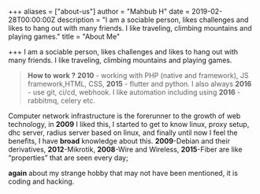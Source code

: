 +++
aliases = ["about-us"]
author = "Mahbub H"
date = 2019-02-28T00:00:00Z
description = "I am a sociable person, likes challenges and likes to hang out with many friends. I like traveling, climbing mountains and playing games."
title = "About Me"

+++
I am a sociable person, likes challenges and likes to hang out with many friends. I like traveling, climbing mountains and playing games.

> **How to work ?** **2010** - working with PHP (native and framework), JS framework,HTML, CSS, **2015** - flutter and python. I also always **2016** - use git, ci/cd, webhook. I like automation including using **2016** - rabbitmq, celery etc.

Computer network infrastructure is the forerunner to the growth of web technology, in **2009** I liked this, I started to get to know linux, proxy setup, dhc server, radius server based on linux, and finally until now I feel the benefits, I have **broad** knowledge about this. **2009**-Debian and their derivatives, **2012**-Mikrotik, **2008**-Wire and Wireless, **2015**-Fiber are like “properties” that are seen every day;

**again** about my strange hobby that may not have been mentioned, it is coding and hacking.